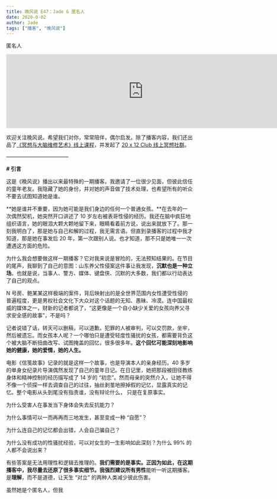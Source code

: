 ```yaml
---
title: 晚风说 E47：Jade & 匿名人
date: 2020-0-02
author: Jade
tags: ["播客", "晚风说"]
---
```


匿名人

<!--more-->

<iframe src="https://fireside.fm/player/v2/trfV16OE+9LbOYZjG?theme=light" width="740" height="200" frameborder="0" scrolling="no"></iframe>

欢迎关注晚风说。希望我们对你，常常陪伴，偶尔启发。除了播客内容，我们还出品了[《冥想与大脑维修艺术》线上课程](https://mp.weixin.qq.com/s?__biz=MzA5Nzk4MDMxMg==&mid=2247484680&idx=1&sn=2a5b8f1e1f1c1e6820adf5cc95d997fe&chksm=9099dfffa7ee56e9408aa248731e3e3e502c984ca1e577decc28d66d458f2e93a600dc6d6b40&scene=21#wechat_redirect)，并发起了 [20 x 12 Club 线上冥想社群](https://mp.weixin.qq.com/s?__biz=MzA5Nzk4MDMxMg==&mid=2247484834&idx=1&sn=ebd2c537b12e63baef2e9eaac505c26b&chksm=9099df55a7ee5643ab84485931d52082bbb2a6ee7078bdd536faf2cbbcb7bb22783aeaf13d4b&scene=21#wechat_redirect)。

————————————

**# 引言**

这是《晚风说》播出以来最特殊的一期播客。我邀请了一位很少见面，但彼此信任的童年老友。我隐藏了她的身份，并对她的声音做了技术处理，也希望所有的听众不要去试图知道她是谁。

**她是谁并不重要，因为她可能是我们身边的任何一个普通女孩。**在去年的一次偶然契机，她突然开口讲述了 10 岁左右被表哥性侵的经历。我还在脑中疯狂地组织语言，她的眼泪大颗大颗地留下来，眼睛看着前方说，说出来就放下了。那一刻我明白了，那是她与自己和解的过程，我无需言语。但直到录播客的过程中我才知道，那是她在事发后 20 年，第一次跟别人说。也才知道，那不只是她唯一一次遭遇这方面的危险。

为什么我会想要做这样一期播客？它对我来说是冒险的，无法预知结果的。在节目的尾声，我聊到了自己的意图：山东养父性侵案这件事让我发现，**沉默也是一种立场**。也就是说，当事人、警方、媒体、键盘侠、沉默的大多数，我们都以行动表达了自己的观点。

N 号房、鲍某某这样极端的案件，背后映射出的是全世界范围内女性遭受性侵的普遍程度，更是男权社会文化下大众对这个话题的无知、愚昧、冷漠。连中国最权威的媒体之一，财新的记者都说了，“这更像是一个自小缺少关爱的女孩向养父寻求安全感的故事”，不是吗？

记者说错了话，转天可以删稿，可以道歉。犯罪的人被审判，可以交罚款，坐牢，然后被遗忘。而女孩本人呢？一个哪怕只是遭受轻度性骚扰的女孩，都需要背负这个被大脑不断扭曲改写、试图掩盖的回忆，很多很多年。**这个回忆可能深刻地影响她的健康，她的爱情，她的人生。**

电影《信笺故事》记录的就是这样一个故事，也是导演本人的亲身经历。40 多岁的单身女纪录片导演偶然发现了自己的童年日记。在日记里，她把那段被田径教练身体和精神控制的经历描写成了 14 岁的 “初恋”。然而母亲的突然介入，让她不得不像一个侦探一样去调查自己的过往，抽丝剥茧地擦掉假的记忆，显露真实的记忆。整个电影从头到尾没有指责谁，没有辩论什么， 只是在复原事实。

为什么受害人在事发当下身体会失去反抗能力？

为什么事情可以一而再再而三地发生，甚至变成一种 “自愿”？

为什么连自己的记忆都会出错，人会自己骗自己？

为什么没有成功的性骚扰经验，可以对女生的一生影响如此深刻？为什么 99% 的人都不会说出来？

有些答案是无法用理性和逻辑去推理的。**我们需要的是事实。**正因为如此，在这期播客中，我尽量去还原了很多事实细节。我强烈建议**所有男性**能听一听这期播客。是**理解**，而不是道德，让天生 “对立” 的两种人类减少彼此伤害。

虽然她是个匿名人，但我
